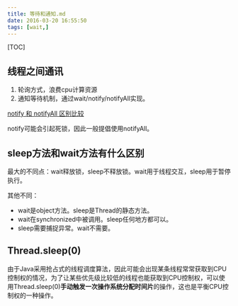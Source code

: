 ```yaml
---
title: 等待和通知.md
date: 2016-03-20 16:55:50
tags: [wait,]
---
```


[TOC]

<!--more-->

## 线程之间通讯

1. 轮询方式，浪费cpu计算资源
2. 通知等待机制，通过wait/notify/notifyAll实现。

[notify 和 notifyAll 区别比较](http://www.importnew.com/10173.html)

notify可能会引起死锁，因此一般提倡使用notifyAll。

## sleep方法和wait方法有什么区别

最大的不同点：wait释放锁，sleep不释放锁。wait用于线程交互，sleep用于暂停执行。

其他不同：

- wait是object方法。sleep是Thread的静态方法。
- wait在synchronized中被调用。sleep任何地方都可以。
- sleep需要捕捉异常。wait不需要。

## Thread.sleep(0)

由于Java采用抢占式的线程调度算法，因此可能会出现某条线程常常获取到CPU控制权的情况，为了让某些优先级比较低的线程也能获取到CPU控制权，可以使用Thread.sleep(0)**手动触发一次操作系统分配时间片**的操作，这也是平衡CPU控制权的一种操作。